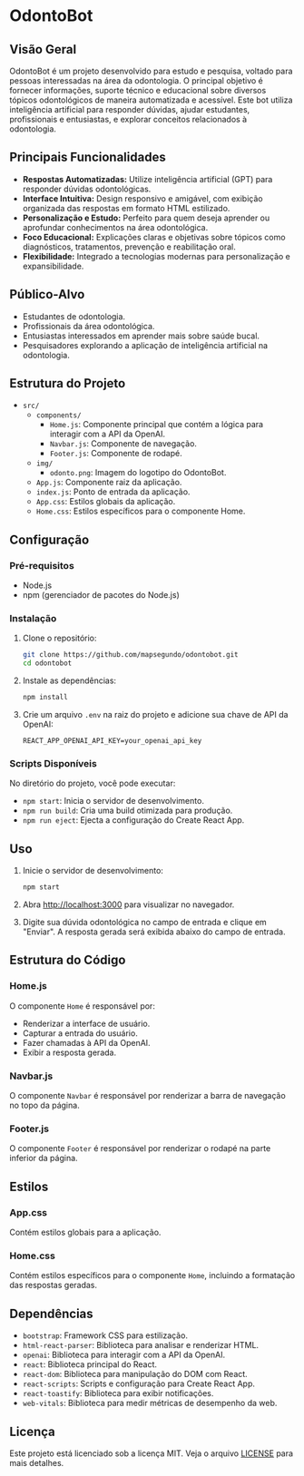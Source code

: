 # **OdontoBot**

## **Visão Geral**
OdontoBot é um projeto desenvolvido para estudo e pesquisa, voltado para pessoas interessadas na área da odontologia. O principal objetivo é fornecer informações, suporte técnico e educacional sobre diversos tópicos odontológicos de maneira automatizada e acessível. Este bot utiliza inteligência artificial para responder dúvidas, ajudar estudantes, profissionais e entusiastas, e explorar conceitos relacionados à odontologia.

## **Principais Funcionalidades**
- **Respostas Automatizadas:** Utilize inteligência artificial (GPT) para responder dúvidas odontológicas.
- **Interface Intuitiva:** Design responsivo e amigável, com exibição organizada das respostas em formato HTML estilizado.
- **Personalização e Estudo:** Perfeito para quem deseja aprender ou aprofundar conhecimentos na área odontológica.
- **Foco Educacional:** Explicações claras e objetivas sobre tópicos como diagnósticos, tratamentos, prevenção e reabilitação oral.
- **Flexibilidade:** Integrado a tecnologias modernas para personalização e expansibilidade.

## **Público-Alvo**
- Estudantes de odontologia.
- Profissionais da área odontológica.
- Entusiastas interessados em aprender mais sobre saúde bucal.
- Pesquisadores explorando a aplicação de inteligência artificial na odontologia.

## Estrutura do Projeto

- `src/`
  - `components/`
    - `Home.js`: Componente principal que contém a lógica para interagir com a API da OpenAI.
    - `Navbar.js`: Componente de navegação.
    - `Footer.js`: Componente de rodapé.
  - `img/`
    - `odonto.png`: Imagem do logotipo do OdontoBot.
  - `App.js`: Componente raiz da aplicação.
  - `index.js`: Ponto de entrada da aplicação.
  - `App.css`: Estilos globais da aplicação.
  - `Home.css`: Estilos específicos para o componente Home.

## Configuração

### Pré-requisitos

- Node.js
- npm (gerenciador de pacotes do Node.js)

### Instalação

1. Clone o repositório:

   ```sh
   git clone https://github.com/mapsegundo/odontobot.git
   cd odontobot

   ```

2. Instale as dependências:

   ```sh
   npm install
   ```

3. Crie um arquivo `.env` na raiz do projeto e adicione sua chave de API da OpenAI:

   ```properties
   REACT_APP_OPENAI_API_KEY=your_openai_api_key
   ```

### Scripts Disponíveis

No diretório do projeto, você pode executar:

- `npm start`: Inicia o servidor de desenvolvimento.
- `npm run build`: Cria uma build otimizada para produção.
- `npm run eject`: Ejecta a configuração do Create React App.

## Uso

1. Inicie o servidor de desenvolvimento:

   ```sh
   npm start
   ```

2. Abra [http://localhost:3000](http://localhost:3000) para visualizar no navegador.

3. Digite sua dúvida odontológica no campo de entrada e clique em "Enviar". A resposta gerada será exibida abaixo do campo de entrada.

## Estrutura do Código

### Home.js

O componente `Home` é responsável por:

- Renderizar a interface de usuário.
- Capturar a entrada do usuário.
- Fazer chamadas à API da OpenAI.
- Exibir a resposta gerada.

### Navbar.js

O componente `Navbar` é responsável por renderizar a barra de navegação no topo da página.

### Footer.js

O componente `Footer` é responsável por renderizar o rodapé na parte inferior da página.

## Estilos

### App.css

Contém estilos globais para a aplicação.

### Home.css

Contém estilos específicos para o componente `Home`, incluindo a formatação das respostas geradas.

## Dependências

- `bootstrap`: Framework CSS para estilização.
- `html-react-parser`: Biblioteca para analisar e renderizar HTML.
- `openai`: Biblioteca para interagir com a API da OpenAI.
- `react`: Biblioteca principal do React.
- `react-dom`: Biblioteca para manipulação do DOM com React.
- `react-scripts`: Scripts e configuração para Create React App.
- `react-toastify`: Biblioteca para exibir notificações.
- `web-vitals`: Biblioteca para medir métricas de desempenho da web.

## Licença

Este projeto está licenciado sob a licença MIT. Veja o arquivo [LICENSE](LICENSE) para mais detalhes.
